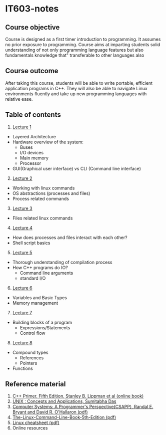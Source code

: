 # IT603-notes

## Course objective
Course is designed as a first timer introduction to programming. It assumes no prior exposure to programming. Course aims at imparting students solid understanding of not only programming language features but also fundamentals knowledge that" transferable to other languages also 

## Course outcome
After taking this course, students will be able to write portable, efficient application programs in C++. They will also be able to navigate Linux environments fluently and take up new programming languages with relative ease.

## Table of contents
1. [Lecture 1](lectures/Lecture1.md)
  - Layered Architecture
  - Hardware overview of the system:
    - Buses
    - I/O devices
    - Main memory
    - Processor
  - GUI(Graphical user interface) vs CLI (Command line interface)
2. [Lecture 2](lectures/Lecture2.md)
  - Working with linux commands
  - OS abstractions (processes and files)
  - Process related commands
3.  [Lecture 3](lectures/Lecture3.md)
  - Files related linux commands
4.  [Lecture 4](lectures/Lecture4.md)
  - How does processes and files interact with each other?
  - Shell script basics
5.  [Lecture 5](lectures/Lecture5.md)
  - Thorough understanding of compilation process
  - How C++ programs do IO?
    - Command line arguments
    - standard I/O  
6.  [Lecture 6](lectures/Lecture6.md)
  - Variables and Basic Types
  - Memory management
7.  [Lecture 7](lectures/Lecture7.md)
  - Building blocks of a program
    - Expressions/Statements
    - Control flow
8.  [Lecture 8](lectures/Lecture8.md)
- Compound types
  - References
  - Pointers
- Functions
   
## Reference material
1. [C++ Primer, Fifth Edition, Stanley B. Lippman et al (online book)](https://cpp-primer.pages.dev/book/010-chapter_1._getting_started.html)
2. [UNIX : Concepts and Applications, Sumitabha Das](https://www.goodreads.com/book/show/13020835-unix-concepts-and-applications)
3. [Computer Systems: A Programmer's Perspective(CSAPP), Randal E. Bryant and David R. O'Hallaron (pdf)](https://www.cs.sfu.ca/~ashriram/Courses/CS295/assets/books/CSAPP_2016.pdf)
4. [The-Linux-Command-Line-Book-5th-Edition (pdf)](https://openlab.citytech.cuny.edu/emt2390l/files/2020/03/The-Linux-Command-Line-Book-5th-Edition.pdf)
5. [Linux cheatsheet (pdf)](https://phoenixnap.com/kb/wp-content/uploads/2023/11/linux-commands-cheat-sheet-pdf.pdf)
6. Online resources
